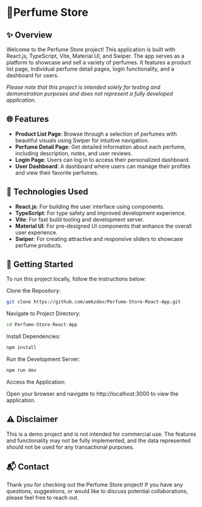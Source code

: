 # 🌸Perfume Store
## :sparkles: Overview
Welcome to the Perfume Store project! This application is built with React.js, TypeScript, Vite, Material UI, and Swiper. The app serves as a platform to showcase and sell a variety of perfumes. It features a product list page, individual perfume detail pages, login functionality, and a dashboard for users.

*Please note that this project is intended solely for testing and demonstration purposes and does not represent a fully developed application.*

## 🌐 Features
* **Product List Page**: Browse through a selection of perfumes with beautiful visuals using Swiper for intuitive navigation.
* **Perfume Detail Page**: Get detailed information about each perfume, including description, notes, and user reviews.
* **Login Page**: Users can log in to access their personalized dashboard.
* **User Dashboard**: A dashboard where users can manage their profiles and view their favorite perfumes.

## 🔧 Technologies Used
* **React.js**: For building the user interface using components.
* **TypeScript**: For type safety and improved development experience.
* **Vite**: For fast build tooling and development server.
* **Material UI**: For pre-designed UI components that enhance the overall user experience.
* **Swiper**: For creating attractive and responsive sliders to showcase perfume products.
## 🚀 Getting Started
To run this project locally, follow the instructions below:

Clone the Repository:
```bash 
git clone https://github.com/amkzdev/Perfume-Store-React-App.git
```
Navigate to Project Directory:
```bash 
cd Perfume-Store-React-App
```
Install Dependencies:
```bash 
npm install
```
Run the Development Server:
```bash 
npm run dev
```
Access the Application:

Open your browser and navigate to http://localhost:3000 to view the application.

## ⚠️ Disclaimer
This is a demo project and is not intended for commercial use. The features and functionality may not be fully implemented, and the data represented should not be used for any transactional purposes.

## 📬 Contact
Thank you for checking out the Perfume Store project! If you have any questions, suggestions, or would like to discuss potential collaborations, please feel free to reach out.
